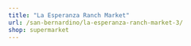 ```yaml
---
title: "La Esperanza Ranch Market"
url: /san-bernardino/la-esperanza-ranch-market-3/
shop: supermarket
---
```

